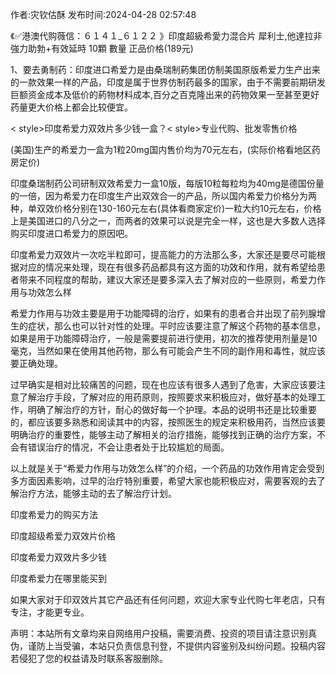 <p>作者:灾钦估酥 发布时间:2024-04-28 02:57:48</p>
<p>《✅港澳代购薇信：６１４１_６１２２ 》印度超級希愛力混合片 犀利士,他達拉非 強力助勃+有效延時 10顆 數量 正品价格(189元) </p>
									<p>1、要去勇制药：印度进口希爱力是由桑瑞制葯集团仿制美国原版希爱力生产出来的一款效果一样的产品，印度是属于世界仿制药最多的国家，由于不需要前期研发巨额资金成本及低价的葯物材料成本,百分之百克隆出来的药物效果一至甚至更好药量更大价格上都会比较便宜。</p><p>< style>印度希爱力双效片多少钱一盒？</>< style>专业代购、批发零售价格</></p><p>(美国)生产的希爱力一盒为1粒20mg国内售价均为70元左右，(实际价格看地区药房定价)</p><p>印度桑瑞制药公司研制双效希爱力一盒10版，每版10粒每粒均为40mg是德国份量的一倍，因为希爱力在印度生产出双效合一的产品，所以国内希爱力价格分为两种，单双效价格分别在130-160元左右(具体看商家定价)一粒大约10元左右，价格上是美国进口的八分之一，而两者的效果可以说是完全一样，这也是大多数人选择购买印度进口希爱力的原因吧。</p><p></p><p>印度希爱力双效片一次吃半粒即可，提高能力的方法那么多，大家还是要尽可能根据对应的情况来处理，现在有很多药品都具有这方面的功效和作用，就有希望给患者带来不同程度的帮助，建议大家还是要多深入去了解对应的一些原则，希爱力作用与功效怎么样</p><p>希爱力作用与功效主要是用于功能障碍的治疗，如果有的患者合并出现了前列腺增生的症状，那么也可以针对性的处理。平时应该要注意了解这个药物的基本信息，如果是用于功能障碍治疗，一般是需要提前进行使用，初次的推荐使用剂量是10毫克，当然如果在使用其他药物，那么有可能会产生不同的副作用和毒性，就应该要正确处理。</p><p>过早确实是相对比较痛苦的问题，现在也应该有很多人遇到了危害，大家应该要注意了解治疗手段，了解对应的用药原则，按照要求来积极应对，做好基本的处理工作，明确了解治疗的方针，耐心的做好每一个护理。本品的说明书还是比较重要的，都应该要多熟悉和阅读其中的内容，按照医生的规定来积极用药，当然应该要明确治疗的重要性，能够主动了解相关的治疗措施，能够找到正确的治疗方案，不会有错误治疗的情况，不会让患者处于比较尴尬的局面。</p><p>以上就是关于“希爱力作用与功效怎么样”的介绍，一个药品的功效作用肯定会受到多方面因素影响，过早的治疗特别重要，希望大家也能积极应对，需要客观的去了解治疗方法，能够主动的去了解治疗计划。</p><p>印度希爱力的购买方法</p><p>印度超级希爱力双效片价格</p><p>印度希爱力双效片多少钱</p><p>印度希爱力在哪里能买到</p><p>如果大家对于印双效片其它产品还有任何问题，欢迎大家专业代购七年老店，只有专注，才能更专业。</p>				声明：本站所有文章均来自网络用户投稿，需要消费、投资的项目请注意识别真伪，谨防上当受骗，本站只负责信息刊登，不提供内容鉴别及纠纷问题。投稿内容若侵犯了您的权益请及时联系客服删除。				
